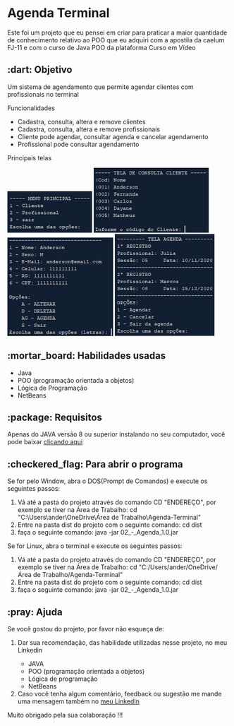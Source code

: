 <h1>Agenda Terminal</h1>
<p>
  Este foi um projeto que eu pensei em criar para praticar a maior quantidade de conhecimento relativo ao POO que eu adquiri com a apostila da caelum FJ-11 e com o curso de Java POO da plataforma Curso em Vídeo
</p>

<h2>:dart: Objetivo</h2>
<p>Um sistema de agendamento que permite agendar clientes com profissionais no terminal</p>
<p>Funcionalidades<p>
<ul>
  <li>Cadastra, consulta, altera e remove clientes</li>
  <li>Cadastra, consulta, altera e remove profissionais</li>
  <li>Cliente pode agendar, consultar agenda e cancelar agendamento</li>
  <li>Profissional pode consultar agendamento</li>
</ul>

<p>Principais telas</p>
<img src="imagens/menu_principal.png">
<img src="imagens/consulta_cliente.png">
<img src="imagens/op_cliente.png">
<img src="imagens/agenda.png">

<h2>:mortar_board: Habilidades usadas</h2>
<ul>
  <li>Java</li>
  <li>  POO (programação orientada a objetos)</li>
  <li>Lógica de Programação</li>
  <li>NetBeans</li>
</ul>

<h2>:package: Requisitos</h2>
<p>Apenas do JAVA versão 8 ou superior instalando no seu computador, você pode baixar <a href="https://www.java.com/pt-BR/">clicando aqui</a></p>

<h2>:checkered_flag: Para abrir o programa</h2>
<p>Se for pelo Window, abra o DOS(Prompt de Comandos) e execute os seguintes passos:</p>
<ol>
  <li>Vá até a pasta do projeto através do comando CD "ENDEREÇO", por exemplo se tiver na Área de Trabalho: cd "C:\Users\ander\OneDrive\Área de Trabalho\Agenda-Terminal"</li>
  <li>Entre na pasta dist do projeto com o seguinte comando: cd dist</li>
  <li>faça o seguinte comando: java -jar 02_-_Agenda_1.0.jar</li>
</ol>

<p>Se for Linux, abra o terminal e execute os seguintes passos:</p>
<ol>
  <li>Vá até a pasta do projeto através do comando CD "ENDEREÇO", por exemplo se tiver na Área de Trabalho: cd "C:/Users/ander/OneDrive/Área de Trabalho/Agenda-Terminal"</li>
  <li>Entre na pasta dist do projeto com o seguinte comando: cd dist</li>
  <li>faça o seguinte comando: java -jar 02_-_Agenda_1.0.jar</li>
</ol>

<h2>:pray: Ajuda</h2>

  <p>
  Se você gostou do projeto, por favor não esqueça de:
  </p>
  
  <ol>
  <li>Dar sua recomendação, das habilidade utilizadas nesse projeto, no meu Linkedin</li>
    <ul>
      <li>  JAVA</li>
      <li>  POO (programação orientada a objetos)</li>
      <li>  Lógica de programação</li>
      <li>  NetBeans</li>
    </ul>
  <li>Caso você tenha algum comentário, feedback ou sugestão me mande uma mensagem também no <a href="linkedin.com/in/anderson-correia">meu LinkedIn</a></li>
  </ol>
  
  <p>
  Muito obrigado pela sua colaboração !!!
  </p>
